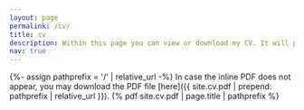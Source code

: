```yaml
---
layout: page
permalink: /cv/
title: cv
description: Within this page you can view or download my CV. It will periodically be updated. For any inquiries or questions do not hesitate to contact me.
nav: true
---
```

{%- assign pathprefix = '/' | relative_url -%}
In case the inline PDF does not appear, you may download the PDF file [here]({{ site.cv.pdf | prepend: pathprefix | relative_url }}).
{% pdf site.cv.pdf | page.title | pathprefix %}
